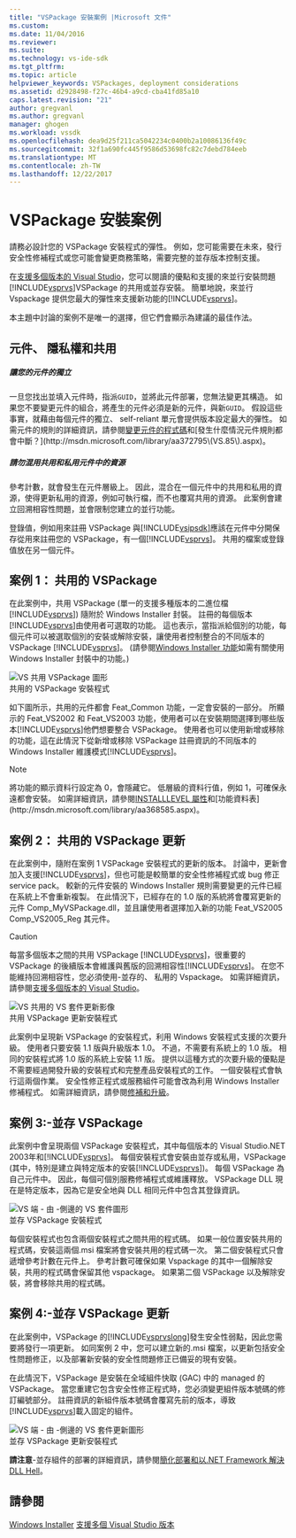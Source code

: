 ```yaml
---
title: "VSPackage 安裝案例 |Microsoft 文件"
ms.custom: 
ms.date: 11/04/2016
ms.reviewer: 
ms.suite: 
ms.technology: vs-ide-sdk
ms.tgt_pltfrm: 
ms.topic: article
helpviewer_keywords: VSPackages, deployment considerations
ms.assetid: d2928498-f27c-46b4-a9cd-cba41fd85a10
caps.latest.revision: "21"
author: gregvanl
ms.author: gregvanl
manager: ghogen
ms.workload: vssdk
ms.openlocfilehash: dea9d25f211ca5042234c0400b2a10086136f49c
ms.sourcegitcommit: 32f1a690fc445f9586d53698fc82c7debd784eeb
ms.translationtype: MT
ms.contentlocale: zh-TW
ms.lasthandoff: 12/22/2017
---
```

# <a name="vspackage-setup-scenarios"></a>VSPackage 安裝案例
請務必設計您的 VSPackage 安裝程式的彈性。 例如，您可能需要在未來，發行安全性修補程式或您可能會變更商務策略，需要完整的並存版本控制支援。  
  
 在[支援多個版本的 Visual Studio](../../extensibility/supporting-multiple-versions-of-visual-studio.md)，您可以閱讀的優點和支援的來並行安裝問題[!INCLUDE[vsprvs](../../code-quality/includes/vsprvs_md.md)]VSPackage 的共用或並存安裝。 簡單地說，來並行 Vspackage 提供您最大的彈性來支援新功能的[!INCLUDE[vsprvs](../../code-quality/includes/vsprvs_md.md)]。  
  
 本主題中討論的案例不是唯一的選擇，但它們會顯示為建議的最佳作法。  
  
## <a name="components-privacy-and-sharing"></a>元件、 隱私權和共用  
  
##### <a name="make-your-components-independent"></a>讓您的元件的獨立  
 一旦您找出並填入元件時，指派`GUID`，並將此元件部署，您無法變更其構造。 如果您不要變更元件的組合，將產生的元件必須是新的元件，與新`GUID`。 假設這些事實，就藉由每個元件的獨立、 self-reliant 單元會提供版本設定最大的彈性。 如需元件的規則的詳細資訊，請參閱[變更元件的程式碼](http://msdn.microsoft.com/library/aa367849\(VS.85\).aspx)和[發生什麼情況元件規則都會中斷？](http://msdn.microsoft.com/library/aa372795\(VS.85\).aspx)。  
  
##### <a name="do-not-mix-shared-and-private-resources-in-a-component"></a>請勿混用共用和私用元件中的資源  
 參考計數，就會發生在元件層級上。 因此，混合在一個元件中的共用和私用的資源，使得更新私用的資源，例如可執行檔，而不也覆寫共用的資源。 此案例會建立回溯相容性問題，並會限制您建立的並行功能。  
  
 登錄值，例如用來註冊 VSPackage 與[!INCLUDE[vsipsdk](../../extensibility/includes/vsipsdk_md.md)]應該在元件中分開保存從用來註冊您的 VSPackage，有一個[!INCLUDE[vsprvs](../../code-quality/includes/vsprvs_md.md)]。 共用的檔案或登錄值放在另一個元件。  
  
## <a name="scenario-1-shared-vspackage"></a>案例 1： 共用的 VSPackage  
 在此案例中，共用 VSPackage (單一的支援多種版本的二進位檔[!INCLUDE[vsprvs](../../code-quality/includes/vsprvs_md.md)]) 隨附於 Windows Installer 封裝。 註冊的每個版本[!INCLUDE[vsprvs](../../code-quality/includes/vsprvs_md.md)]由使用者可選取的功能。 這也表示，當指派給個別的功能，每個元件可以被選取個別的安裝或解除安裝，讓使用者控制整合的不同版本的 VSPackage [!INCLUDE[vsprvs](../../code-quality/includes/vsprvs_md.md)]。 (請參閱[Windows Installer 功能](http://msdn.microsoft.com/library/aa372840\(VS.85\).aspx)如需有關使用 Windows Installer 封裝中的功能。)  
  
 ![VS 共用 VSPackage 圖形](../../extensibility/internals/media/vs_sharedpackage.gif "VS_SharedPackage")  
共用的 VSPackage 安裝程式  
  
 如下圖所示，共用的元件都會 Feat_Common 功能，一定會安裝的一部分。 所顯示的 Feat_VS2002 和 Feat_VS2003 功能，使用者可以在安裝期間選擇到哪些版本[!INCLUDE[vsprvs](../../code-quality/includes/vsprvs_md.md)]他們想要整合 VSPackage。 使用者也可以使用新增或移除的功能，這在此情況下從新增或移除 VSPackage 註冊資訊的不同版本的 Windows Installer 維護模式[!INCLUDE[vsprvs](../../code-quality/includes/vsprvs_md.md)]。  
  
> [!NOTE]
>  將功能的顯示資料行設定為 0，會隱藏它。 低層級的資料行值，例如 1，可確保永遠都會安裝。 如需詳細資訊，請參閱[INSTALLLEVEL 屬性](http://msdn.microsoft.com/library/aa369536\(VS.85\).aspx)和[功能資料表](http://msdn.microsoft.com/library/aa368585.aspx)。  
  
## <a name="scenario-2-shared-vspackage-update"></a>案例 2： 共用的 VSPackage 更新  
 在此案例中，隨附在案例 1 VSPackage 安裝程式的更新的版本。 討論中，更新會加入支援[!INCLUDE[vsprvs](../../code-quality/includes/vsprvs_md.md)]，但也可能是較簡單的安全性修補程式或 bug 修正 service pack。 較新的元件安裝的 Windows Installer 規則需要變更的元件已經在系統上不會重新複製。 在此情況下，已經存在的 1.0 版的系統將會覆寫更新的元件 Comp_MyVSPackage.dll，並且讓使用者選擇加入新的功能 Feat_VS2005 Comp_VS2005_Reg 其元件。  
  
> [!CAUTION]
>  每當多個版本之間的共用 VSPackage [!INCLUDE[vsprvs](../../code-quality/includes/vsprvs_md.md)]，很重要的 VSPackage 的後續版本會維護與舊版的回溯相容性[!INCLUDE[vsprvs](../../code-quality/includes/vsprvs_md.md)]。 在您不能維持回溯相容性，您必須使用-並存的、 私用的 Vspackage。 如需詳細資訊，請參閱[支援多個版本的 Visual Studio](../../extensibility/supporting-multiple-versions-of-visual-studio.md)。  
  
 ![VS 共用的 VS 套件更新影像](../../extensibility/internals/media/vs_sharedpackageupdate.gif "VS_SharedPackageUpdate")  
共用 VSPackage 更新安裝程式  
  
 此案例中呈現新 VSPackage 的安裝程式，利用 Windows 安裝程式支援的次要升級。 使用者只要安裝 1.1 版與升級版本 1.0。 不過，不需要有系統上的 1.0 版。 相同的安裝程式將 1.0 版的系統上安裝 1.1 版。 提供以這種方式的次要升級的優點是不需要經過開發升級的安裝程式和完整產品安裝程式的工作。 一個安裝程式會執行這兩個作業。 安全性修正程式或服務組件可能會改為利用 Windows Installer 修補程式。 如需詳細資訊，請參閱[修補和升級](http://msdn.microsoft.com/library/aa370579\(VS.85\).aspx)。  
  
## <a name="scenario-3-side-by-side-vspackage"></a>案例 3:-並存 VSPackage  
 此案例中會呈現兩個 VSPackage 安裝程式，其中每個版本的 Visual Studio.NET 2003年和[!INCLUDE[vsprvs](../../code-quality/includes/vsprvs_md.md)]。 每個安裝程式會安裝由並存或私用，VSPackage (其中，特別是建立與特定版本的安裝[!INCLUDE[vsprvs](../../code-quality/includes/vsprvs_md.md)])。 每個 VSPackage 為自己元件中。 因此，每個可個別服務修補程式或維護釋放。 VSPackage DLL 現在是特定版本，因為它是安全地與 DLL 相同元件中包含其登錄資訊。  
  
 ![VS 端 &#45; 由 &#45;側邊的 VS 套件圖形](../../extensibility/internals/media/vs_sbys_package.gif "VS_SbyS_Package")  
並存 VSPackage 安裝程式  
  
 每個安裝程式也包含兩個安裝程式之間共用的程式碼。 如果一般位置安裝共用的程式碼，安裝這兩個.msi 檔案將會安裝共用的程式碼一次。 第二個安裝程式只會遞增參考計數在元件上。 參考計數可確保如果 Vspackage 的其中一個解除安裝，共用的程式碼會保留其他 vspackage。 如果第二個 VSPackage 以及解除安裝，將會移除共用的程式碼。  
  
## <a name="scenario-4-side-by-side-vspackage-update"></a>案例 4:-並存 VSPackage 更新  
 在此案例中，VSPackage 的[!INCLUDE[vsprvslong](../../code-quality/includes/vsprvslong_md.md)]發生安全性弱點，因此您需要將發行一項更新。 如同案例 2 中，您可以建立新的.msi 檔案，以更新包括安全性問題修正，以及部署新安裝的安全性問題修正已備妥的現有安裝。  
  
 在此情況下，VSPackage 是安裝在全域組件快取 (GAC) 中的 managed 的 VSPackage。 當您重建它包含安全性修正程式時，您必須變更組件版本號碼的修訂編號部分。 註冊資訊的新組件版本號碼會覆寫先前的版本，導致[!INCLUDE[vsprvs](../../code-quality/includes/vsprvs_md.md)]載入固定的組件。  
  
 ![VS 端 &#45; 由 &#45;側邊的 VS 套件更新圖形](../../extensibility/internals/media/vs_sbys_packageupdate.gif "VS_SbyS_PackageUpdate")  
並存 VSPackage 更新安裝程式  
  
 **請注意**-並存組件的部署的詳細資訊，請參閱[簡化部署和以.NET Framework 解決 DLL Hell](http://msdn.microsoft.com/library/ms973843.aspx)。  
  
## <a name="see-also"></a>請參閱  
 [Windows Installer](http://msdn.microsoft.com/library/cc185688\(VS.85\).aspx)   
 [支援多個 Visual Studio 版本](../../extensibility/supporting-multiple-versions-of-visual-studio.md)